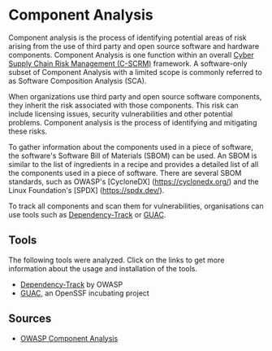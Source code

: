 # Component Analysis

Component analysis is the process of identifying potential areas of risk arising from the use of third party and open source software and hardware components. Component Analysis is one function within an overall [Cyber Supply Chain Risk Management (C-SCRM)](https://csrc.nist.gov/projects/cyber-supply-chain-risk-management) framework. A software-only subset of Component Analysis with a limited scope is commonly referred to as Software Composition Analysis (SCA).

When organizations use third party and open source software components, they inherit the risk associated with those components. This risk can include licensing issues, security vulnerabilities and other potential problems. Component analysis is the process of identifying and mitigating these risks.

To gather information about the components used in a piece of software, the software's Software Bill of Materials (SBOM) can be used. An SBOM is similar to the list of ingredients in a recipe and provides a detailed list of all the components used in a piece of software. There are several SBOM standards, such as OWASP's [CycloneDX] (https://cyclonedx.org/) and the Linux Foundation's [SPDX] (https://spdx.dev/).

To track all components and scan them for vulnerabilities, organisations can use tools such as [Dependency-Track](https://docs.dependencytrack.org/) or [GUAC](https://guac.sh/).

## Tools

The following tools were analyzed. Click on the links to get more information about the usage and installation of the tools.

- [Dependency-Track](./dependency-track/README.md) by OWASP
- [GUAC](./guac/README.md), an OpenSSF incubating project

## Sources

- [OWASP Component Analysis](https://owasp.org/www-community/Component_Analysis)